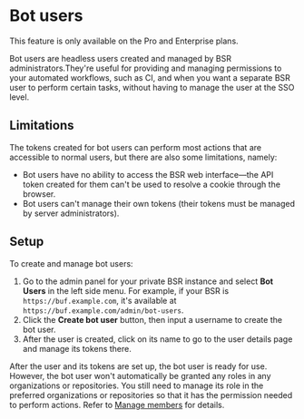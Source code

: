 # Bot users

This feature is only available on the Pro and Enterprise plans.

Bot users are headless users created and managed by BSR administrators.They're useful for providing and managing permissions to your automated workflows, such as CI, and when you want a separate BSR user to perform certain tasks, without having to manage the user at the SSO level.

## Limitations

The tokens created for bot users can perform most actions that are accessible to normal users, but there are also some limitations, namely:

- Bot users have no ability to access the BSR web interface—the API token created for them can't be used to resolve a cookie through the browser.
- Bot users can't manage their own tokens (their tokens must be managed by server administrators).

## Setup

To create and manage bot users:

1.  Go to the admin panel for your private BSR instance and select **Bot Users** in the left side menu. For example, if your BSR is `https://buf.example.com`, it's available at `https://buf.example.com/admin/bot-users`.
2.  Click the **Create bot user** button, then input a username to create the bot user.
3.  After the user is created, click on its name to go to the user details page and manage its tokens there.

After the user and its tokens are set up, the bot user is ready for use. However, the bot user won't automatically be granted any roles in any organizations or repositories. You still need to manage its role in the preferred organizations or repositories so that it has the permission needed to perform actions. Refer to [Manage members](../../manage-members/) for details.
